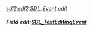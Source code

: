_[sdl2](../../modules/sdl2/sdl2-module.md):[sdl2](../../modules/sdl2/sdl2-module.md).[SDL\_Event](../../modules/sdl2/sdl2-sdl_event.md).edit_
##### Field edit:[SDL_TextEditingEvent](../../modules/sdl2/sdl2-sdl_texteditingevent.md)
